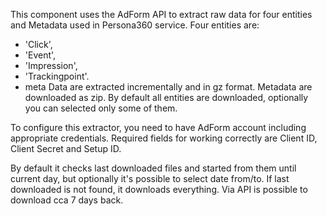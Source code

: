 This component uses the AdForm API to extract raw data for four entities and Metadata used in Persona360 service. Four entities are:
- 'Click',
- 'Event',
- 'Impression',
- 'Trackingpoint'.
- meta
Data are extracted incrementally and in gz format. Metadata are downloaded as zip.
By default all entities are downloaded, optionally you can selected only some of them.

To configure this extractor, you need to have AdForm account including appropriate credentials. Required fields for working correctly are Client ID, Client Secret and Setup ID.

By default it checks last downloaded files and started from them until current day, but optionally it's possible to select date from/to. If last downloaded is not found, it downloads everything. Via API is possible to download cca 7 days back. 
